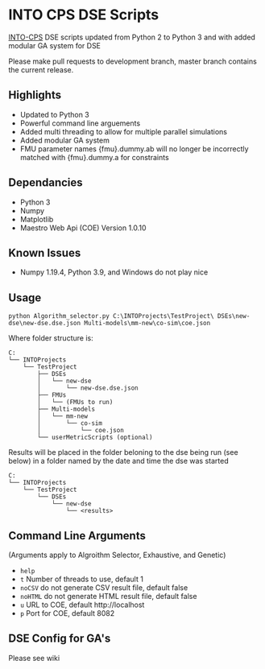 # INTO CPS DSE Scripts

[INTO-CPS](https://into-cps.org/) DSE scripts updated from Python 2 to Python 3 and with added modular GA system for DSE

Please make pull requests to development branch, master branch contains the current release.

## Highlights
- Updated to Python 3
- Powerful command line arguements
- Added multi threading to allow for multiple parallel simulations
- Added modular GA system
- FMU parameter names {fmu}.dummy.ab will no longer be incorrectly matched with {fmu}.dummy.a for constraints

## Dependancies
- Python 3
- Numpy
- Matplotlib
- Maestro Web Api (COE) Version 1.0.10

## Known Issues
  - Numpy 1.19.4, Python 3.9, and Windows do not play nice

## Usage

```console
python Algorithm_selector.py C:\INTOProjects\TestProject\ DSEs\new-dse\new-dse.dse.json Multi-models\mm-new\co-sim\coe.json
```

Where folder structure is:
```
C:
└── INTOProjects
    └── TestProject
        ├── DSEs
        │   └── new-dse
        │       └── new-dse.dse.json
        ├── FMUs
        │   └── (FMUs to run)
        ├── Multi-models
        │   └── mm-new
        │       └── co-sim
        │           └── coe.json
        └── userMetricScripts (optional)
```

Results will be placed in the folder beloning to the dse being run (see below) in a folder named by the date and time the dse was started
```
C:
└── INTOProjects
    └── TestProject
        └── DSEs
            └── new-dse
                └── <results>
```

## Command Line Arguments

(Arguments apply to Algroithm Selector, Exhaustive, and Genetic)

- `help`
- `t` Number of threads to use, default 1
- `noCSV` do not generate CSV result file, default false
- `noHTML` do not generate HTML result file, default false
- `u` URL to COE, default http://localhost
- `p` Port for COE, default 8082

## DSE Config for GA's

Please see wiki
